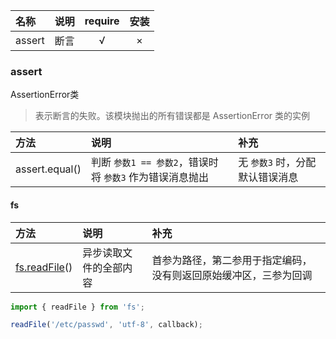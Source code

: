 
名称 | 说明 | require | 安装
:- | :- | :-: | :-:
assert | 断言 | √ | ×

### assert

AssertionError类
> 表示断言的失败。该模块抛出的所有错误都是 AssertionError 类的实例

方法 | 说明 | 补充 
:- | :- | :-
assert.equal() | 判断 `参数1 == 参数2`，错误时将 `参数3` 作为错误消息抛出 | 无 `参数3` 时，分配默认错误消息  

#### fs

方法 | 说明 | 补充 
:- | :- | :-
[fs.readFile](http://nodejs.cn/api/fs.html#fs_fs_readfile_path_options_callback)() | 异步读取文件的全部内容 | 首参为路径，第二参用于指定编码，没有则返回原始缓冲区，三参为回调  

```javascript
import { readFile } from 'fs';

readFile('/etc/passwd', 'utf-8', callback);
```






